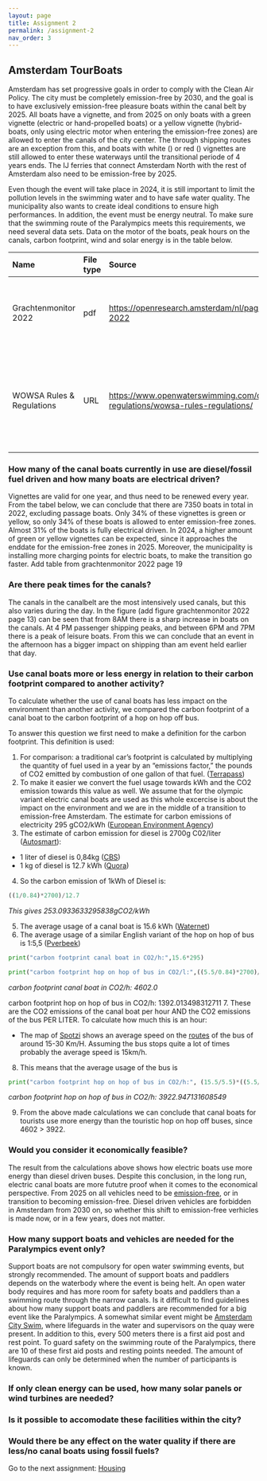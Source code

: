 ```yaml
---
layout: page
title: Assignment 2
permalink: /assignment-2
nav_order: 3
---
```


## Amsterdam TourBoats
Amsterdam has set progressive goals in order to comply with the Clean Air Policy. The city must be completely emission-free by 2030, and the goal is to have exclusively emission-free pleasure boats within the canal belt by 2025. All boats have a vignette, and from 2025 on only boats with a green vignette (electric or hand-propelled boats) or a yellow vignette (hybrid-boats, only using electric motor when entering the emission-free zones) are allowed to enter the canals of the city center. The through shipping routes are an exception from this, and boats with white () or red () vignettes are still allowed to enter these waterways until the transitional periode of 4 years ends. The IJ ferries that connect Amsterdam North with the rest of Amsterdam also need to be emission-free by 2025. 

Even though the event will take place in 2024, it is still important to limit the pollution levels in the swimming water and to have safe water quality. The municipality also wants to create ideal conditions to ensure high performances. In addition, the event must be energy neutral. To make sure that the swimming route of the Paralympics meets this requirements, we need several data sets. Data on the motor of the boats, peak hours on the canals, carbon footprint, wind and solar energy is in the table below.


| Name | File type | Source | Comments|
| :-----------|:-----------|:--------|:-----|
| Grachtenmonitor 2022 | pdf | https://openresearch.amsterdam/nl/page/92981/grachtenmonitor-2022 | Information about ditribution of vignetten (q1), peak times (q2) |
|WOWSA Rules & Regulations |URL|https://www.openwaterswimming.com/docs/rules-regulations/wowsa-rules-regulations/ | Rules and regulations regarding open water swimming, e.g. information about position boats |


### How many of the canal boats currently in use are diesel/fossil fuel driven and how many boats are electrical driven?
Vignettes are valid for one year, and thus need to be renewed every year. From the tabel below, we can conclude that there are 7350 boats in total in 2022, excluding passage boats. Only 34% of these vignettes is green or yellow, so only 34% of these boats is allowed to enter emission-free zones. Almost 31% of the boats is fully electrical driven. In 2024, a higher amount of green or yellow vignettes can be expected, since it approaches the enddate for the emission-free zones in 2025. Moreover, the municipality is installing more charging points for electric boats, to make the transition go faster.
Add table from grachtenmonitor 2022 page 19

### Are there peak times for the canals?
The canals in the canalbelt are the most intensively used canals, but this also varies during the day. In the figure (add figure grachtenmonitor 2022 page 13) can be seen that from 8AM there is a sharp increase in boats on the canals. At 4 PM passenger shipping peaks, and between 6PM and 7PM there is a peak of leisure boats. From this we can conclude that an event in the afternoon has a bigger impact on shipping than am event held earlier that day. 

### Use canal boats more or less energy in relation to their carbon footprint compared to another activity?
To calculate whether the use of canal boats has less impact on the environment than another activity, we compared the carbon footprint of a canal boat to the carbon footprint of a hop on hop off bus. 

To answer this question we first need to make a definition for the carbon footprint. This definition is used: 
1. For comparison: a traditional car’s footprint is calculated by multiplying the quantity of fuel used in a year by an “emissions factor,” the pounds of CO2 emitted by combustion of one gallon of that fuel. ([Terrapass](https://terrapass.com/blog/driving-calculator-20/#:~:text=First%2C%20for%20comparison%3A%20a%20traditional,one%20gallon%20of%20that%20fuel.))
2. To make it easier we convert the fuel usage towards kWh and the CO2 emission towards this value as well. We assume that for the olympic variant electric canal boats are used as this whole excercise is about the impact on the environment and we are in the middle of a transition to emission-free Amsterdam.
The estimate for carbon emissions of electricity 295 gCO2/kWh ([European Environment Agency](https://www.eea.europa.eu/data-and-maps/daviz/co2-emission-intensity-5#tab-googlechartid_chart_11_filters=%7B%22rowFilters%22%3A%7B%7D%3B%22columnFilters%22%3A%7B%22pre_config_ugeo%22%3A%5B%22European%20Union%20(current%20composition)%22%5D%7D%7D))
3. The estimate of carbon emission for diesel is 2700g C02/liter ([Autosmart](https://natural-resources.canada.ca/sites/www.nrcan.gc.ca/files/oee/pdf/transportation/fuel-efficient-technologies/autosmart_factsheet_9_e.pdf)):
- 1 liter of diesel is 0,84kg ([CBS](https://www.cbs.nl/en-gb/our-services/methods/definitions/weight-units-energy))
- 1 kg of diesel is 12.7 kWh ([Quora](https://www.quora.com/How-can-I-convert-diesel-consumption-to-kWh#:~:text=If%20you%20look%20at%20the,12.7%20kWh%2Fkg%20for%20diesel.))
4. So the carbon emission of 1kWh of Diesel is:
```python
((1/0.84)*2700)/12.7
```
_This gives 253.0933633295838gCO2/kWh_

5. The average usage of a canal boat is 15.6 kWh ([Waternet](https://www.waternet.nl/siteassets/innovatie/electric-shipping-in-the-city-of-amsterdam-tno2.pdf))
6. The average usage of a similar English variant of the hop on hop of bus is 1:5,5 ([Pverbeek](https://www.pverbeek.nl/verkoop/#:~:text=Onze%20Engelse%20dubbeldekker%20bussen%20bijvoorbeeld,een%20moderne%20vrachtwagen%20en%20autobus!))
```python
print("carbon footprint canal boat in CO2/h:",15.6*295)

print("carbon footprint hop on hop of bus in CO2/l:",((5.5/0.84)*2700)/12.7)

```
_carbon footprint canal boat in CO2/h: 4602.0_

carbon footprint hop on hop of bus in CO2/h: 1392.013498312711
7. These are the CO2 emissions of the canal boat per hour AND the CO2 emissions of the bus PER LITER. To calculate how much this is an hour:
- The map of [Spotzi](https://www.researchgate.net/figure/Map-of-average-traffic-speeds-in-central-Amsterdam-Source-Spotzi_fig5_332660949) shows an average speed on the [routes](https://www.citysightseeingamsterdam.nl/nl/route-stops/) of the bus of around 15-30 Km/H. Assuming the bus stops quite a lot of times probably the average speed is 15km/h.
8. This means that the average usage of the bus is
```python
print("carbon footprint hop on hop of bus in CO2/h:", (15.5/5.5)*((5.5/0.84)*2700)/12.7)
```
_carbon footprint hop on hop of bus in CO2/h: 3922.947131608549_

9. From the above made calculations we can conclude that canal boats for tourists use more energy than the touristic hop on hop off buses, since 4602 > 3922. 

### Would you consider it economically feasible?
The result from the calculations above shows how electric boats use more energy than diesel driven buses. Despite this conclusion, in the long run, electric canal boats are more fututre proof when it comes to the economical perspective. From 2025 on all vehicles need to be [emission-free](https://www.amsterdam.nl/en/policy/sustainability/clean-air/), or in transition to becoming emission-free. Diesel driven vehicles are forbidden in Amsterdam from 2030 on, so whether this shift to emission-free verhicles is made now, or in a few years, does not matter.

### How many support boats and vehicles are needed for the Paralympics event only?
Support boats are not compulsory for open water swimming events, but strongly recommended. The amount of support boats and paddlers depends on the waterbody where the event is being helt. An open water body requires and has more room for safety boats and paddlers than a swimming route through the narrow canals. Is it difficult to find guidelines about how many support boats and paddlers are recommended for a big event like the Paralympics. A somewhat similar event might be [Amsterdam City Swim](https://www.amsterdamcityswim.nl/informatie/waterveiligheid), where lifeguards in the water and supervisors on the quay were present. In addition to this, every 500 meters there is a first aid post and rest point. To guard safety on the swimming route of the Paralympics, there are 10 of these first aid posts and resting points needed. The amount of lifeguards can only be determined when the number of participants is known. 

### If only clean energy can be used, how many solar panels or wind turbines are needed?

### Is it possible to accomodate these facilities within the city?

### Would there be any effect on the water quality if there are less/no canal boats using fossil fuels?










Go to the next assignment: [Housing]({{site.baseurl}}/assignment-3)
